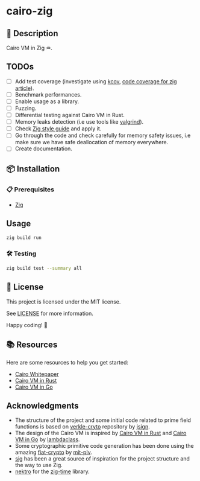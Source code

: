 # cairo-zig

## 📝 Description

Cairo VM in Zig ♒.

## TODOs

- [ ] Add test coverage (investigate using [kcov](https://github.com/SimonKagstrom/kcov), [code coverage for zig article](https://zig.news/squeek502/code-coverage-for-zig-1dk1)).
- [ ] Benchmark performances.
- [ ] Enable usage as a library.
- [ ] Fuzzing.
- [ ] Differential testing against Cairo VM in Rust.
- [ ] Memory leaks detection (i.e use tools like [valgrind](https://valgrind.org/)).
- [ ] Check [Zig style guide](https://ziglang.org/documentation/master/#Style-Guide) and apply it.
- [ ] Go through the code and check carefully for memory safety issues, i.e make sure we have safe deallocation of memory everywhere.
- [ ] Create documentation.

## 📦 Installation

### 📋 Prerequisites

- [Zig](https://ziglang.org/)

## Usage

```bash
zig build run
```

### 🛠️ Testing

```bash
zig build test --summary all
```

## 📄 License

This project is licensed under the MIT license.

See [LICENSE](LICENSE) for more information.

Happy coding! 🎉

## 📚 Resources

Here are some resources to help you get started:

- [Cairo Whitepaper](https://eprint.iacr.org/2021/1063.pdf)
- [Cairo VM in Rust](https://github.com/lambdaclass/cairo-vm)
- [Cairo VM in Go](https://github.com/lambdaclass/cairo-vm_in_go)

## Acknowledgments

- The structure of the project and some initial code related to prime field functions is based on [verkle-cryto](https://github.com/jsign/verkle-crypto) repository by [jsign](https://github.com/jsign).
- The design of the Cairo VM is inspired by [Cairo VM in Rust](https://github.com/lambdaclass/cairo-vm) and [Cairo VM in Go](https://github.com/lambdaclass/cairo-vm_in_go) by [lambdaclass](https://lambdaclass.com/).
- Some cryptographic primitive code generation has been done using the amazing [fiat-crypto](https://github.com/mit-plv/fiat-crypto) by [mit-plv](https://github.com/mit-plv).
- [sig](https://github.com/Syndica/sig) has been a great source of inspiration for the project structure and the way to use Zig.
- [nektro](https://github.com/nektro/) for the [zig-time](https://github.com/nektro/zig-time) library.
